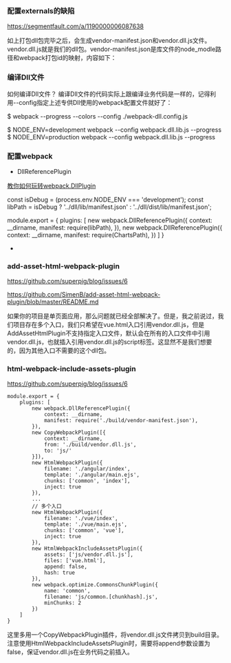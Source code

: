 
### 配置externals的缺陷

https://segmentfault.com/a/1190000006087638



如上打包dll包完毕之后，会生成vendor-manifest.json和vendor.dll.js文件。vendor.dll.js就是我们的dll包。vendor-manifest.json是库文件的node_modle路径和webpack打包id的映射，内容如下：


### 编译Dll文件
如何编译Dll文件？
编译Dll文件的代码实际上跟编译业务代码是一样的，记得利用--config指定上述专供Dll使用的webpack配置文件就好了：

$ webpack --progress --colors --config ./webpack-dll.config.js


$ NODE_ENV=development webpack --config  webpack.dll.lib.js --progress
 $ NODE_ENV=production webpack --config  webpack.dll.lib.js --progress


 ### 配置webpack

- DllReferencePlugin

[教你如何玩转webpack.DllPlugin](https://github.com/superpig/blog/issues/6)


const isDebug = (process.env.NODE_ENV === 'development');
const libPath = isDebug ? '../dll/lib/manifest.json' : 
'../dll/dist/lib/manifest.json';


module.export = {
  plugins: [
     new webpack.DllReferencePlugin({
        context: __dirname,
        manifest: require(libPath),
      }),
      new webpack.DllReferencePlugin({
        context: __dirname,
        manifest: require(ChartsPath),
      })
  ]
}

- 




### add-asset-html-webpack-plugin

https://github.com/superpig/blog/issues/6

https://github.com/SimenB/add-asset-html-webpack-plugin/blob/master/README.md

如果你的项目是单页面应用，那么问题就已经全部解决了。但是，我之前说过，我们项目存在多个入口，我们只希望在vue.html入口引用vendor.dll.js，但是AddAssetHtmlPlugin不支持指定入口文件，默认会在所有的入口文件中引用vendor.dll.js，也就插入引用vendor.dll.js的script标签。这显然不是我们想要的，因为其他入口不需要的这个dll包。


### html-webpack-include-assets-plugin

https://github.com/superpig/blog/issues/6

```
module.export = {
    plugins: [
        new webpack.DllReferencePlugin({
            context: __dirname,
            manifest: require('./build/vendor-manifest.json'),
        }),
        new CopyWebpackPlugin([{ 
            context: __dirname,
            from: './build/vendor.dll.js', 
            to: 'js/' 
        }]),
        new HtmlWebpackPlugin({
            filename: './angular/index',
            template: './angular/main.ejs',
            chunks: ['common', 'index'],
            inject: true
        }),
        ...
        // 多个入口
        new HtmlWebpackPlugin({
            filename: './vue/index',
            template: './vue/main.ejs',
            chunks: ['common', 'vue'],
            inject: true
        }),
        new HtmlWebpackIncludeAssetsPlugin({
            assets: ['js/vendor.dll.js'],
            files: ['vue.html'],
            append: false,
            hash: true
        }),
        new webpack.optimize.CommonsChunkPlugin({
            name: 'common',
            filename: 'js/common.[chunkhash].js',
            minChunks: 2
        })
    ]
}
```


这里多用一个CopyWebpackPlugin插件，将vendor.dll.js文件拷贝到build目录。注意使用HtmlWebpackIncludeAssetsPlugin时，需要将append参数设置为false，保证vendor.dll.js在业务代码之前插入。
